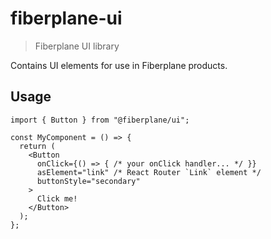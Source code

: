 # fiberplane-ui

> Fiberplane UI library

Contains UI elements for use in Fiberplane products.

## Usage

```tsx
import { Button } from "@fiberplane/ui";

const MyComponent = () => {
  return (
    <Button
      onClick={() => { /* your onClick handler... */ }}
      asElement="link" /* React Router `Link` element */
      buttonStyle="secondary"
    >
      Click me!
    </Button>
  );
};
```
